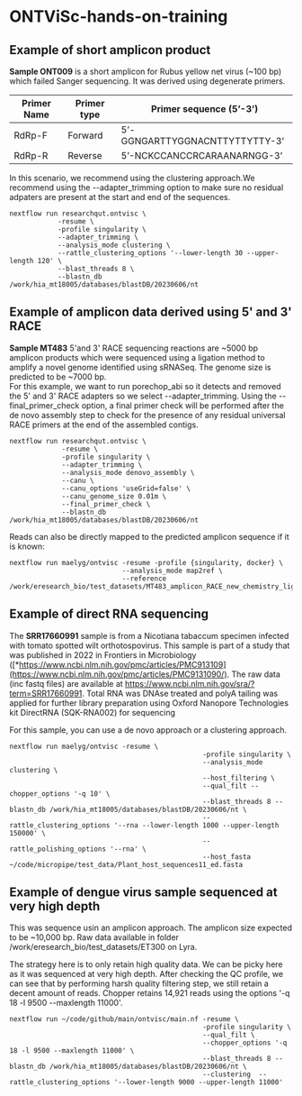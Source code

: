 # ONTViSc-hands-on-training
## Example of short amplicon product

**Sample ONT009** is a short amplicon for Rubus yellow net virus (~100 bp) which failed Sanger sequencing. It was derived using degenerate primers.  

| Primer Name | Primer type | Primer sequence (5’-3’) |
| --- | --- | --- |
| RdRp-F | Forward | 5’-GGNGARTTYGGNACNTTYTTYTTY-3’ |
| RdRp-R | Reverse | 5’-NCKCCANCCRCARAANARNGG-3’ |


In this scenario, we recommend using the clustering approach.We recommend using the --adapter_trimming option to make sure no residual adpaters are present at the start and end of the sequences.

```
nextflow run researchqut.ontvisc \
            -resume \
            -profile singularity \
            --adapter_trimming \
            --analysis_mode clustering \
            --rattle_clustering_options '--lower-length 30 --upper-length 120' \
            --blast_threads 8 \
            --blastn_db /work/hia_mt18005/databases/blastDB/20230606/nt
```

## Example of amplicon data derived using 5' and 3' RACE 
**Sample MT483** 5'and 3' RACE sequencing reactions are ~5000 bp amplicon products which were sequenced using a ligation method to amplify a novel genome identified using sRNASeq. The genome size is predicted to be ~7000 bp.  
For this example, we want to run porechop_abi so it detects and removed the 5' and 3' RACE adapters so we select --adapter_trimming. 
Using the --final_primer_check option, a final primer check will be performed after the de novo assembly step to check for the presence of any residual universal RACE primers at the end of the assembled contigs.

```
nextflow run researchqut.ontvisc \
             -resume \
             -profile singularity \
             --adapter_trimming \
             --analysis_mode denovo_assembly \
             --canu \
             --canu_options 'useGrid=false' \
             --canu_genome_size 0.01m \
             --final_primer_check \
             --blastn_db /work/hia_mt18005/databases/blastDB/20230606/nt
```
Reads can also be directly mapped to the predicted amplicon sequence if it is known:
```
nextflow run maelyg/ontvisc -resume -profile {singularity, docker} \
                            --analysis_mode map2ref \
                            --reference /work/eresearch_bio/test_datasets/MT483_amplicon_RACE_new_chemistry_ligation/AobVX.fasta
```

## Example of direct RNA sequencing

The **SRR17660991** sample is from a Nicotiana tabaccum specimen infected with tomato spotted wilt orthotospovirus. This sample is part of a study that was published in 2022 in Frontiers in Microbiology ([*https://www.ncbi.nlm.nih.gov/pmc/articles/PMC913109](https://www.ncbi.nlm.nih.gov/pmc/articles/PMC9131090/). The raw data (inc fastq files) are available at https://www.ncbi.nlm.nih.gov/sra/?term=SRR17660991. Total RNA was DNAse treated and polyA tailing was applied for further library preparation using Oxford Nanopore Technologies kit DirectRNA (SQK-RNA002) for sequencing

For this sample, you can use a de novo approach or a clustering approach.


```
nextflow run maelyg/ontvisc -resume \
                                                -profile singularity \
                                                --analysis_mode clustering \
                                                --host_filtering \
                                                --qual_filt --chopper_options '-q 10' \
                                                --blast_threads 8 --blastn_db /work/hia_mt18005/databases/blastDB/20230606/nt \
                                                --rattle_clustering_options '--rna --lower-length 1000 --upper-length 150000' \
                                                --rattle_polishing_options '--rna' \
                                                --host_fasta ~/code/micropipe/test_data/Plant_host_sequences11_ed.fasta
```

## Example of dengue virus sample sequenced at very high depth
This was sequence usin an amplicon approach. The amplicon size expected to be ~10,000 bp. Raw data available in folder /work/eresearch_bio/test_datasets/ET300 on Lyra.

The strategy here is to only retain high quality data. We can be picky here as it was sequenced at very high depth. After checking the QC profile, we can see that by performing harsh quality filtering step, we still retain a decent amount of reads. Chopper retains 14,921 reads using the options '-q 18 -l 9500 --maxlength 11000'.
```
nextflow run ~/code/github/main/ontvisc/main.nf -resume \
                                                -profile singularity \
                                                --qual_filt \
                                                --chopper_options '-q 18 -l 9500 --maxlength 11000' \
                                                --blast_threads 8 --blastn_db /work/hia_mt18005/databases/blastDB/20230606/nt \
                                                --clustering  --rattle_clustering_options '--lower-length 9000 --upper-length 11000'
```
